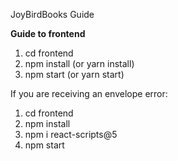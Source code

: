 JoyBirdBooks Guide

**Guide to frontend**
1. cd frontend
2. npm install (or yarn install)
3. npm start (or yarn start)

If you are receiving an envelope error:
1. cd frontend
2. npm install
3. npm i react-scripts@5
4. npm start